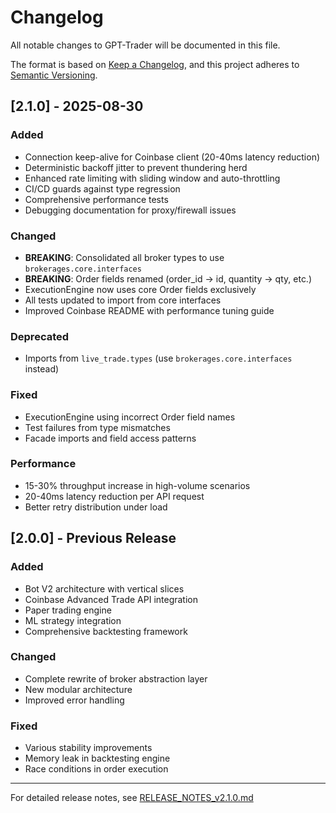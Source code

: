 # Changelog

All notable changes to GPT-Trader will be documented in this file.

The format is based on [Keep a Changelog](https://keepachangelog.com/en/1.0.0/),
and this project adheres to [Semantic Versioning](https://semver.org/spec/v2.0.0.html).

## [2.1.0] - 2025-08-30

### Added
- Connection keep-alive for Coinbase client (20-40ms latency reduction)
- Deterministic backoff jitter to prevent thundering herd
- Enhanced rate limiting with sliding window and auto-throttling
- CI/CD guards against type regression
- Comprehensive performance tests
- Debugging documentation for proxy/firewall issues

### Changed
- **BREAKING**: Consolidated all broker types to use `brokerages.core.interfaces`
- **BREAKING**: Order fields renamed (order_id → id, quantity → qty, etc.)
- ExecutionEngine now uses core Order fields exclusively
- All tests updated to import from core interfaces
- Improved Coinbase README with performance tuning guide

### Deprecated
- Imports from `live_trade.types` (use `brokerages.core.interfaces` instead)

### Fixed
- ExecutionEngine using incorrect Order field names
- Test failures from type mismatches
- Facade imports and field access patterns

### Performance
- 15-30% throughput increase in high-volume scenarios
- 20-40ms latency reduction per API request
- Better retry distribution under load

## [2.0.0] - Previous Release

### Added
- Bot V2 architecture with vertical slices
- Coinbase Advanced Trade API integration
- Paper trading engine
- ML strategy integration
- Comprehensive backtesting framework

### Changed
- Complete rewrite of broker abstraction layer
- New modular architecture
- Improved error handling

### Fixed
- Various stability improvements
- Memory leak in backtesting engine
- Race conditions in order execution

---

For detailed release notes, see [RELEASE_NOTES_v2.1.0.md](RELEASE_NOTES_v2.1.0.md)